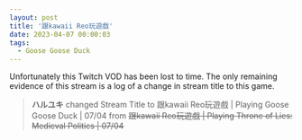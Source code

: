 ```yaml
---
layout: post
title: '跟kawaii Reo玩遊戲'
date: 2023-04-07 00:00:03
tags:
  - Goose Goose Duck
---
```


Unfortunately this Twitch VOD has been lost to time. The only remaining evidence of this stream is a log of a change in
stream title to this game.

> **ハルユキ** changed Stream Title to 跟kawaii Reo玩遊戲 &#124; Playing Goose Goose Duck &#124; 07/04 from ~~跟kawaii Reo玩遊戲 &#124; Playing Throne of Lies: Medieval Politics &#124; 07/04~~